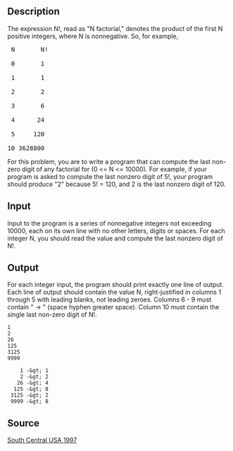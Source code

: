 <h2>Description</h2><p>The expression N!, read as "N factorial," denotes the product of the first N positive integers, where N is nonnegative. So, for example, 
</p><pre> N       N! 
<br> 0       1 
<br> 1       1 
<br> 2       2 
<br> 3       6 
<br> 4      24 
<br> 5     120 
<br>10 3628800 </pre><p>
</p>For this problem, you are to write a program that can compute the last non-zero digit of any factorial for (0 &lt;= N &lt;= 10000). For example, if your program is asked to compute the last nonzero digit of 5!, your program should produce "2" because 5! = 120, and 2 is the last nonzero digit of 120. <h2>Input</h2><p>Input to the program is a series of nonnegative integers not exceeding 10000, each on its own line with no other letters, digits or spaces. For each integer N, you should read the value and compute the last nonzero digit of N!. </p><h2>Output</h2><p>For each integer input, the program should print exactly one line of output. Each line of output should contain the value N, right-justified in columns 1 through 5 with leading blanks, not leading zeroes. Columns 6 - 9 must contain " -&gt; " (space hyphen greater space). Column 10 must contain the single last non-zero digit of N!. </p><pre><code class="language-input1">1
2
26
125
3125
9999</code></pre><pre><code class="language-output1">    1 -&amp;gt; 1
    2 -&amp;gt; 2
   26 -&amp;gt; 4
  125 -&amp;gt; 8
 3125 -&amp;gt; 2
 9999 -&amp;gt; 8</code></pre><h2>Source</h2><a href="searchproblem?field=source&amp;key=South+Central+USA+1997">South Central USA 1997</a>